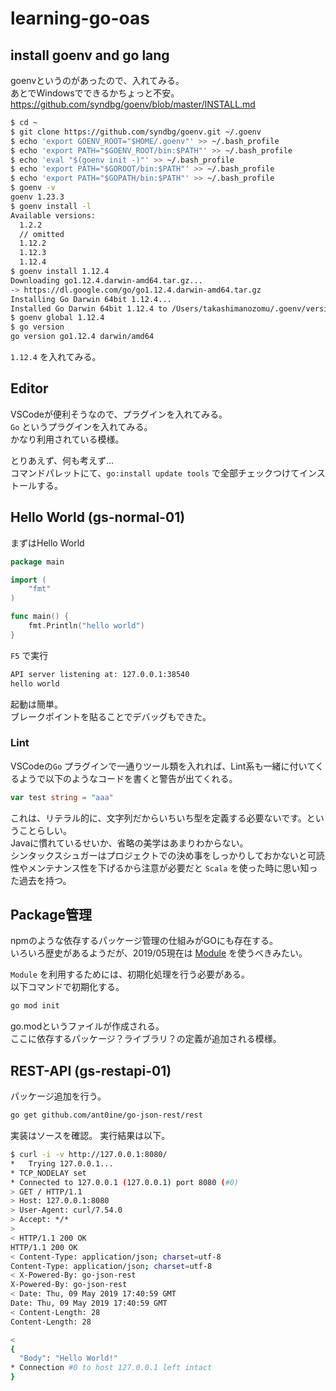 # learning-go-oas

## install goenv and go lang

goenvというのがあったので、入れてみる。  
あとでWindowsでできるかちょっと不安。
https://github.com/syndbg/goenv/blob/master/INSTALL.md

```bash
$ cd ~
$ git clone https://github.com/syndbg/goenv.git ~/.goenv
$ echo 'export GOENV_ROOT="$HOME/.goenv"' >> ~/.bash_profile
$ echo 'export PATH="$GOENV_ROOT/bin:$PATH"' >> ~/.bash_profile
$ echo 'eval "$(goenv init -)"' >> ~/.bash_profile
$ echo 'export PATH="$GOROOT/bin:$PATH"' >> ~/.bash_profile
$ echo 'export PATH="$GOPATH/bin:$PATH"' >> ~/.bash_profile
$ goenv -v
goenv 1.23.3
$ goenv install -l
Available versions:
  1.2.2
  // omitted
  1.12.2
  1.12.3
  1.12.4
$ goenv install 1.12.4
Downloading go1.12.4.darwin-amd64.tar.gz...
-> https://dl.google.com/go/go1.12.4.darwin-amd64.tar.gz
Installing Go Darwin 64bit 1.12.4...
Installed Go Darwin 64bit 1.12.4 to /Users/takashimanozomu/.goenv/versions/1.12.4
$ goenv global 1.12.4
$ go version
go version go1.12.4 darwin/amd64
```

`1.12.4` を入れてみる。

## Editor

VSCodeが便利そうなので、プラグインを入れてみる。  
`Go` というプラグインを入れてみる。  
かなり利用されている模様。

とりあえず、何も考えず...  
コマンドパレットにて、`go:install update tools` で全部チェックつけてインストールする。


## Hello World (gs-normal-01)

まずはHello World

```go
package main

import (
    "fmt"
)

func main() {
    fmt.Println("hello world")
}
```

`F5` で実行

```bash
API server listening at: 127.0.0.1:38540
hello world
```

起動は簡単。  
ブレークポイントを貼ることでデバッグもできた。


### Lint

VSCodeの`Go` プラグインで一通りツール類を入れれば、Lint系も一緒に付いてくるようで以下のようなコードを書くと警告が出てくれる。

```go
var test string = "aaa"
```

これは、リテラル的に、文字列だからいちいち型を定義する必要ないです。ということらしい。  
Javaに慣れているせいか、省略の美学はあまりわからない。  
シンタックスシュガーはプロジェクトでの決め事をしっかりしておかないと可読性やメンテナンス性を下げるから注意が必要だと `Scala` を使った時に思い知った過去を持つ。


## Package管理

npmのような依存するパッケージ管理の仕組みがGOにも存在する。  
いろいろ歴史があるようだが、2019/05現在は [Module](https://github.com/golang/go/wiki/Modules) を使うべきみたい。

`Module` を利用するためには、初期化処理を行う必要がある。  
以下コマンドで初期化する。
```bash
go mod init
```

go.modというファイルが作成される。  
ここに依存するパッケージ？ライブラリ？の定義が追加される模様。  


## REST-API (gs-restapi-01)

パッケージ追加を行う。

```bash
go get github.com/ant0ine/go-json-rest/rest
```

実装はソースを確認。
実行結果は以下。

```bash
$ curl -i -v http://127.0.0.1:8080/
*   Trying 127.0.0.1...
* TCP_NODELAY set
* Connected to 127.0.0.1 (127.0.0.1) port 8080 (#0)
> GET / HTTP/1.1
> Host: 127.0.0.1:8080
> User-Agent: curl/7.54.0
> Accept: */*
> 
< HTTP/1.1 200 OK
HTTP/1.1 200 OK
< Content-Type: application/json; charset=utf-8
Content-Type: application/json; charset=utf-8
< X-Powered-By: go-json-rest
X-Powered-By: go-json-rest
< Date: Thu, 09 May 2019 17:40:59 GMT
Date: Thu, 09 May 2019 17:40:59 GMT
< Content-Length: 28
Content-Length: 28

< 
{
  "Body": "Hello World!"
* Connection #0 to host 127.0.0.1 left intact
}
```

